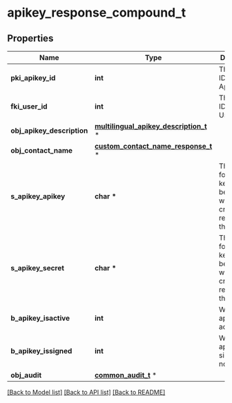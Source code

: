 # apikey_response_compound_t

## Properties
Name | Type | Description | Notes
------------ | ------------- | ------------- | -------------
**pki_apikey_id** | **int** | The unique ID of the Apikey | 
**fki_user_id** | **int** | The unique ID of the User | 
**obj_apikey_description** | [**multilingual_apikey_description_t**](multilingual_apikey_description.md) \* |  | 
**obj_contact_name** | [**custom_contact_name_response_t**](custom_contact_name_response.md) \* |  | 
**s_apikey_apikey** | **char \*** | The Apikey for the API key.  This will be hidden if we are not creating or regenerating the Apikey. | [optional] 
**s_apikey_secret** | **char \*** | The Secret for the API key.  This will be hidden if we are not creating or regenerating the Apikey. | [optional] 
**b_apikey_isactive** | **int** | Whether the apikey is active or not | 
**b_apikey_issigned** | **int** | Whether the apikey is signed or not | [optional] 
**obj_audit** | [**common_audit_t**](common_audit.md) \* |  | 

[[Back to Model list]](../README.md#documentation-for-models) [[Back to API list]](../README.md#documentation-for-api-endpoints) [[Back to README]](../README.md)


